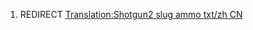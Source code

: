 1.  REDIRECT [Translation:Shotgun2 slug ammo txt/zh
    CN](Translation:Shotgun2_slug_ammo_txt/zh_CN "wikilink")